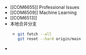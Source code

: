 - [[COM6655]] Professional Issues
- [[COM6509]] Machine Learning
- [[COM6513]]
- 本地合并分支
	- ```sh
	  git fetch --all
	  git reset --hard origin/main
	  ```
-